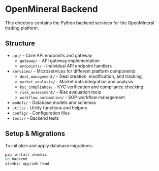# OpenMineral Backend

This directory contains the Python backend services for the OpenMineral trading platform.

## Structure

- `api/` - Core API endpoints and gateway
  - `gateway/` - API gateway implementation
  - `endpoints/` - Individual API endpoint handlers
- `services/` - Microservices for different platform components
  - `deal_management/` - Deal creation, modification, and tracking
  - `market_analysis/` - Market data integration and analysis
  - `kyc_compliance/` - KYC verification and compliance checking
  - `risk_assessment/` - Risk evaluation tools
  - `workflow_automation/` - SOP workflow management
- `models/` - Database models and schemas
- `utils/` - Utility functions and helpers
- `config/` - Configuration files
- `tests/` - Backend tests

## Setup & Migrations

To initialize and apply database migrations:
```bash
pip install alembic
cd backend
alembic upgrade head
```
